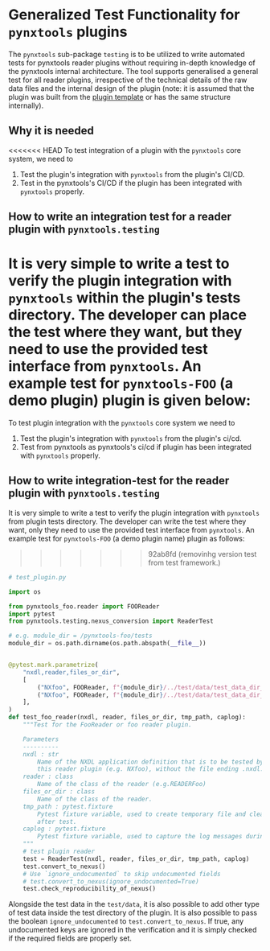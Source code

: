 # Generalized Test Functionality for `pynxtools` plugins
The `pynxtools` sub-package `testing` is to be utilized to write automated tests for pynxtools reader plugins without requiring in-depth knowledge of the pynxtools internal architecture. The tool supports generalised a general test for all reader plugins, irrespective of the technical details of the raw data files and the internal design of the plugin (note: it is assumed that the plugin was built from the [plugin template](https://github.com/FAIRmat-NFDI/pynxtools-plugin-template) or has the same structure internally).
## Why it is needed
<<<<<<< HEAD
To test integration of a plugin with the `pynxtools` core system, we need to
1. Test the plugin's integration with `pynxtools` from the plugin's CI/CD.
2. Test in the pynxtools's CI/CD if the plugin has been integrated with `pynxtools` properly.
## How to write an integration test for a reader plugin with `pynxtools.testing`
It is very simple to write a test to verify the plugin integration with `pynxtools` within the plugin's tests directory. The developer can place the test where they want, but they need to use the provided test interface from `pynxtools`. An example test for `pynxtools-FOO` (a demo plugin) plugin is given below:
=======
To test plugin integration with the `pynxtools` core system we need to
1. Test the plugin's integration with `pynxtools` from the plugin's ci/cd.
2. Test from pynxtools as pynxtools's ci/cd if plugin has been integrated with `pynxtools` properly.

## How to write integration-test for the reader plugin with `pynxtools.testing`

It is very simple to write a test to verify the plugin integration with `pynxtools` from plugin tests directory. The developer can write the test where they want, only they need to use the provided test interface from `pynxtools`. An example test for `pynxtools-FOO` (a demo plugin name) plugin as follows:
>>>>>>> 92ab8fd (removinhg version test from test framework.)

```python
# test_plugin.py

import os

from pynxtools_foo.reader import FOOReader
import pytest
from pynxtools.testing.nexus_conversion import ReaderTest

# e.g. module_dir = /pynxtools-foo/tests
module_dir = os.path.dirname(os.path.abspath(__file__))


@pytest.mark.parametrize(
    "nxdl,reader,files_or_dir",
    [
        ("NXfoo", FOOReader, f"{module_dir}/../test/data/test_data_dir_1"),
        ("NXfoo", FOOReader, f"{module_dir}/../test/data/test_data_dir_2")
    ],
)
def test_foo_reader(nxdl, reader, files_or_dir, tmp_path, caplog):
    """Test for the FooReader or foo reader plugin.

    Parameters
    ----------
    nxdl : str
        Name of the NXDL application definition that is to be tested by
        this reader plugin (e.g. NXfoo), without the file ending .nxdl.xml.
    reader : class
        Name of the class of the reader (e.g.READERFoo)
    files_or_dir : class
        Name of the class of the reader.
    tmp_path : pytest.fixture
        Pytest fixture variable, used to create temporary file and clean up the generated files
        after test.
    caplog : pytest.fixture
        Pytest fixture variable, used to capture the log messages during the test.
    """
    # test plugin reader
    test = ReaderTest(nxdl, reader, files_or_dir, tmp_path, caplog)
    test.convert_to_nexus()
    # Use `ignore_undocumented` to skip undocumented fields
    # test.convert_to_nexus(ignore_undocumented=True)
    test.check_reproducibility_of_nexus()
```

Alongside the test data in the `test/data`, it is also possible to add other type of test data inside the test directory of the plugin. It is also possible to pass the boolean `ignore_undocumented` to `test.convert_to_nexus`. If true, any undocumented keys are ignored in the verification and it is simply checked if the required fields are properly set.
